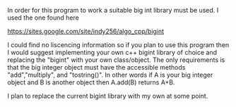 In order for this program to work a suitable big int library must be used.  I used the one found here

https://sites.google.com/site/indy256/algo_cpp/bigint

I could find no liscencing information so if you plan to use this program then I would suggest implementing your own c++ 
bigint library of choice and replacing the "bigint" with your own class/object.  The only requirements is that the big integer
object must have the accessible methods "add","multiply", and "tostring()".  In other words if A is your big integer 
object and B is another object then A.add(B) returns A+B.

I plan to replace the current bigint library with my own at some point.

